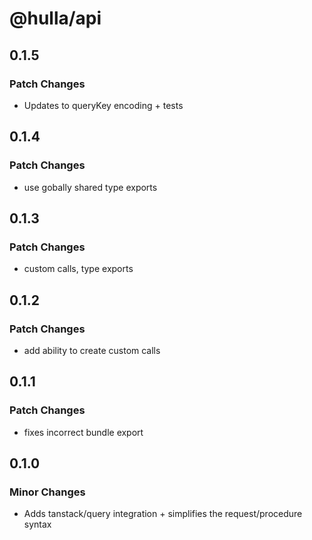 # @hulla/api

## 0.1.5

### Patch Changes

- Updates to queryKey encoding + tests

## 0.1.4

### Patch Changes

- use gobally shared type exports

## 0.1.3

### Patch Changes

- custom calls, type exports

## 0.1.2

### Patch Changes

- add ability to create custom calls

## 0.1.1

### Patch Changes

- fixes incorrect bundle export

## 0.1.0

### Minor Changes

- Adds tanstack/query integration + simplifies the request/procedure syntax
